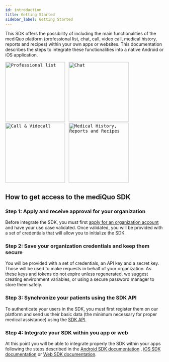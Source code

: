 ```yaml
---
id: introduction
title: Getting Started
sidebar_label: Getting Started
---
```


This SDK offers the possibility of including the main functionalities of the mediQuo platform (professional list, chat, call, video call, medical history, reports and recipes) within your own apps or websites.
This documentation describes the steps to integrate these functionalities into a native Android or iOS application.

<kbd><img src="http://developer.mediquo.com/img/professional_list.jpg" alt="Professional list" height="190"/></kbd>
&nbsp;
<kbd><img src="http://developer.mediquo.com/img/chat.jpg" alt="Chat" height="190"/></kbd>
&nbsp;
<kbd><img src="http://developer.mediquo.com/img/videocall.jpg" alt="Call & Videcall" height="190"/></kbd>
&nbsp;
<kbd><img src="http://developer.mediquo.com/img/medical_history.jpg" alt="Medical History, Reports and Recipes" height="190"/></kbd>

## How to get access to the mediQuo SDK

### Step 1: Apply and receive approval for your organization

Before integrate the SDK, you must first [apply for an organization account](https://www.mediquo.com/en/companies/) and have your use case validated. Once validated, you will be provided with a set of credentials that will allow you to initialize the SDK.

### Step 2: Save your organization credentials and keep them secure

You will be provided with a set of credentials, an API key and a secret key.
Those will be used to make requests in behalf of your organization.
As these keys and tokens do not expire unless regenerated, we suggest creating environment variables, or using a secure password manager to store them safely.

### Step 3: Synchronize your patients using the SDK API

To authenticate your users in the SDK, you must first register them on our platform and send us their basic data (the minimum necessary for proper medical assistance) using the [SDK API](/docs/api/patients).

### Step 4: Integrate your SDK within you app or web

At this point you will be able to integrate properly the SDK within your apps following the steps described in the
[Android SDK documentation](/docs/sdk/android/introduction/)
, [iOS SDK documentation](/docs/sdk/ios/v10/introduction/)
or [Web SDK documentation](/docs/sdk/widget/introduction/).
